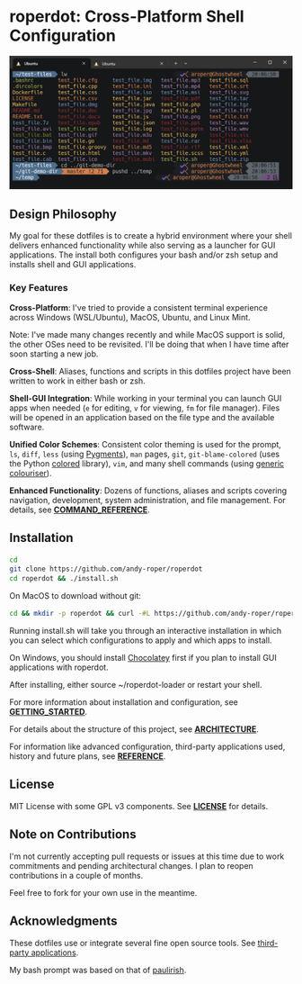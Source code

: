 # roperdot: Cross-Platform Shell Configuration

![Roperdot Prompt Example](images/roperdot-example.png)

## Design Philosophy

My goal for these dotfiles is to create a hybrid environment where your shell delivers enhanced functionality while also serving as a launcher for GUI applications. The install both configures your bash and/or zsh setup and installs shell and GUI applications.

### Key Features

**Cross-Platform**: I've tried to provide a consistent terminal experience across Windows (WSL/Ubuntu), MacOS, Ubuntu, and Linux Mint.

Note: I've made many changes recently and while MacOS support is solid, the other OSes need to be revisited. I'll be doing that when I have time after soon starting a new job.

**Cross-Shell**: Aliases, functions and scripts in this dotfiles project have been written to work in either bash or zsh.  

**Shell-GUI Integration**: While working in your terminal you can launch GUI apps when needed (`e` for editing, `v` for viewing, `fm` for file manager). Files will be opened in an application based on the file type and the available software.

**Unified Color Schemes**: Consistent color theming is used for the prompt, `ls`, `diff`, `less` (using [Pygments](https://pygments.org/docs/cmdline/)), `man` pages, `git`, `git-blame-colored` (uses the Python [colored](https://pypi.org/project/colored/) library), `vim`, and many shell commands (using [generic colouriser](https://github.com/garabik/grc)).

**Enhanced Functionality**: Dozens of functions, aliases and scripts covering navigation, development, system administration, and file management. For details, see **[COMMAND_REFERENCE](docs/COMMAND_REFERENCE.md)**.

## Installation

```bash
cd
git clone https://github.com/andy-roper/roperdot
cd roperdot && ./install.sh
```

On MacOS to download without git:

```bash
cd && mkdir -p roperdot && curl -#L https://github.com/andy-roper/roperdot/tarball/main | tar -xzv --strip-components 1 -C roperdot
```

Running install.sh will take you through an interactive installation in which you can select which configurations to apply and which apps to install.

On Windows, you should install [Chocolatey](https://chocolatey.org) first if you plan to install GUI applications with roperdot.

After installing, either source ~/roperdot-loader or restart your shell.

For more information about installation and configuration, see **[GETTING_STARTED](docs/GETTING_STARTED.md)**.

For details about the structure of this project, see [**ARCHITECTURE**](docs/ARCHITECTURE.md).

For information like advanced configuration, third-party applications used, history and future plans, see [**REFERENCE**](docs/REFERENCE.md).

## License

MIT License with some GPL v3 components. See **[LICENSE](LICENSE.md)** for details.

## Note on Contributions  

I'm not currently accepting pull requests or issues at this time due to work commitments and pending architectural changes. I plan to reopen contributions in a couple of months.

Feel free to fork for your own use in the meantime.

## Acknowledgments

These dotfiles use or integrate several fine open source tools. See [third-party applications](docs/REFERENCE.md#third-party-applications).

My bash prompt was based on that of [paulirish](https://github.com/paulirish/dotfiles).

